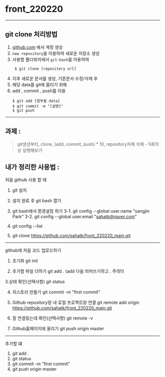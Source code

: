 # front_220220

---
## git clone 처리방법
1. [github.com](https://github.com) 에서 계정 생성
2. `new repository`을 이용하여 새로운 저장소 생성
3. 사용할 폴더위치에서 `git-bash`를 이용하여 
    ``` shell
     $ git clone [repository url]
    ```
4. 이후 새로운 문서를 생성, 기존문서 수정/삭제 후
5. 해당 data를 git에 올리기 위해
6. add , commit , push를 이용
    ``` shell
    $ git add [첨부할 data]
    $ git commit -m "[설명]"
    $ git push
    ```
---



## 과제 : 
> git생성부터, clone, (add, commit, push) * 10, repository자체 삭제 - 5회이상 실행해보기







## 내가 정리한 사용법 :
처음 github 사용 할 때
1. git 설치
2. 설치 완료 후 git bash 열기
3. git bash에서 환경설정 하기
3-1. git config --global user.name "sangjin Park"
3-2. git config --global user.email "sahatk@naver.com"
4. git config --list

5. git clone https://github.com/sahatk/front_220220_main.git

-----------------------------------------------------------------------------------------------------------------------------
github에 처음 코드 업로드하기

1. 초기화
git init

2. 추가할 파일 더하기
git add . (add 다음 띄어쓰기하고 . 주의!!)

3.상태 확인(선택사항)
git status

4. 히스토리 만들기 
git commit -m "first commit"

5. Github repository랑 내 로컬 프로젝트랑 연결
git remote add origin https://github.com/sahatk/front_220220_main.git

6. 잘 연결됬는데 확인(선택사항)
git remote -v

7. Github홈페이지에 올리기
git push origin master

-----------------------------------------------------------------------------------------------------------------------------

추가할 떄
1. git add .
2. git status
3. git commit -m "first commit"
4. git push origin master

